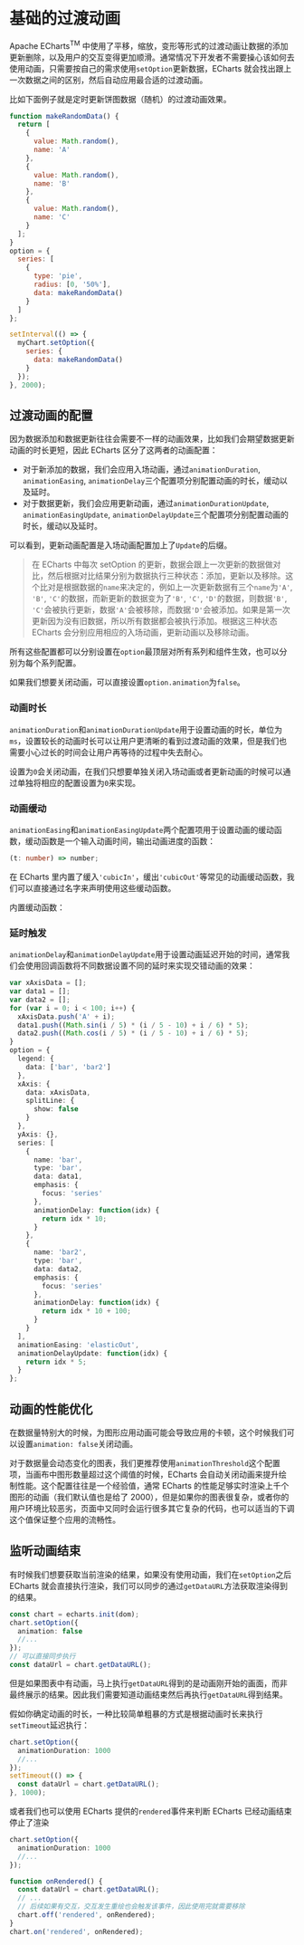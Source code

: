 # 基础的过渡动画

Apache ECharts<sup>TM</sup> 中使用了平移，缩放，变形等形式的过渡动画让数据的添加更新删除，以及用户的交互变得更加顺滑。通常情况下开发者不需要操心该如何去使用动画，只需要按自己的需求使用`setOption`更新数据，ECharts 就会找出跟上一次数据之间的区别，然后自动应用最合适的过渡动画。

比如下面例子就是定时更新饼图数据（随机）的过渡动画效果。

```js live {layout: 'lr'}
function makeRandomData() {
  return [
    {
      value: Math.random(),
      name: 'A'
    },
    {
      value: Math.random(),
      name: 'B'
    },
    {
      value: Math.random(),
      name: 'C'
    }
  ];
}
option = {
  series: [
    {
      type: 'pie',
      radius: [0, '50%'],
      data: makeRandomData()
    }
  ]
};

setInterval(() => {
  myChart.setOption({
    series: {
      data: makeRandomData()
    }
  });
}, 2000);
```

## 过渡动画的配置

因为数据添加和数据更新往往会需要不一样的动画效果，比如我们会期望数据更新动画的时长更短，因此 ECharts 区分了这两者的动画配置：

- 对于新添加的数据，我们会应用入场动画，通过`animationDuration`, `animationEasing`, `animationDelay`三个配置项分别配置动画的时长，缓动以及延时。
- 对于数据更新，我们会应用更新动画，通过`animationDurationUpdate`, `animationEasingUpdate`, `animationDelayUpdate`三个配置项分别配置动画的时长，缓动以及延时。

可以看到，更新动画配置是入场动画配置加上了`Update`的后缀。

> 在 ECharts 中每次 setOption 的更新，数据会跟上一次更新的数据做对比，然后根据对比结果分别为数据执行三种状态：添加，更新以及移除。这个比对是根据数据的`name`来决定的，例如上一次更新数据有三个`name`为`'A'`, `'B'`, `'C'`的数据，而新更新的数据变为了`'B'`, `'C'`, `'D'`的数据，则数据`'B'`, `'C'`会被执行更新，数据`'A'`会被移除，而数据`'D'`会被添加。如果是第一次更新因为没有旧数据，所以所有数据都会被执行添加。根据这三种状态 ECharts 会分别应用相应的入场动画，更新动画以及移除动画。

所有这些配置都可以分别设置在`option`最顶层对所有系列和组件生效，也可以分别为每个系列配置。

如果我们想要关闭动画，可以直接设置`option.animation`为`false`。

### 动画时长

`animationDuration`和`animationDurationUpdate`用于设置动画的时长，单位为`ms`，设置较长的动画时长可以让用户更清晰的看到过渡动画的效果，但是我们也需要小心过长的时间会让用户再等待的过程中失去耐心。

设置为`0`会关闭动画，在我们只想要单独关闭入场动画或者更新动画的时候可以通过单独将相应的配置设置为`0`来实现。

### 动画缓动

`animationEasing`和`animationEasingUpdate`两个配置项用于设置动画的缓动函数，缓动函数是一个输入动画时间，输出动画进度的函数：

```ts
(t: number) => number;
```

在 ECharts 里内置了缓入`'cubicIn'`，缓出`'cubicOut'`等常见的动画缓动函数，我们可以直接通过名字来声明使用这些缓动函数。

内置缓动函数：

<md-example src="line-easing" width="100%" height="400" />

### 延时触发

`animationDelay`和`animationDelayUpdate`用于设置动画延迟开始的时间，通常我们会使用回调函数将不同数据设置不同的延时来实现交错动画的效果：

```ts live { layout: 'lr' }
var xAxisData = [];
var data1 = [];
var data2 = [];
for (var i = 0; i < 100; i++) {
  xAxisData.push('A' + i);
  data1.push((Math.sin(i / 5) * (i / 5 - 10) + i / 6) * 5);
  data2.push((Math.cos(i / 5) * (i / 5 - 10) + i / 6) * 5);
}
option = {
  legend: {
    data: ['bar', 'bar2']
  },
  xAxis: {
    data: xAxisData,
    splitLine: {
      show: false
    }
  },
  yAxis: {},
  series: [
    {
      name: 'bar',
      type: 'bar',
      data: data1,
      emphasis: {
        focus: 'series'
      },
      animationDelay: function(idx) {
        return idx * 10;
      }
    },
    {
      name: 'bar2',
      type: 'bar',
      data: data2,
      emphasis: {
        focus: 'series'
      },
      animationDelay: function(idx) {
        return idx * 10 + 100;
      }
    }
  ],
  animationEasing: 'elasticOut',
  animationDelayUpdate: function(idx) {
    return idx * 5;
  }
};
```

## 动画的性能优化

在数据量特别大的时候，为图形应用动画可能会导致应用的卡顿，这个时候我们可以设置`animation: false`关闭动画。

对于数据量会动态变化的图表，我们更推荐使用`animationThreshold`这个配置项，当画布中图形数量超过这个阈值的时候，ECharts 会自动关闭动画来提升绘制性能。这个配置往往是一个经验值，通常 ECharts 的性能足够实时渲染上千个图形的动画（我们默认值也是给了 2000），但是如果你的图表很复杂，或者你的用户环境比较恶劣，页面中又同时会运行很多其它复杂的代码，也可以适当的下调这个值保证整个应用的流畅性。

## 监听动画结束

有时候我们想要获取当前渲染的结果，如果没有使用动画，我们在`setOption`之后 ECharts 就会直接执行渲染，我们可以同步的通过`getDataURL`方法获取渲染得到的结果。

```ts
const chart = echarts.init(dom);
chart.setOption({
  animation: false
  //...
});
// 可以直接同步执行
const dataUrl = chart.getDataURL();
```

但是如果图表中有动画，马上执行`getDataURL`得到的是动画刚开始的画面，而非最终展示的结果。因此我们需要知道动画结束然后再执行`getDataURL`得到结果。

假如你确定动画的时长，一种比较简单粗暴的方式是根据动画时长来执行`setTimeout`延迟执行：

```ts
chart.setOption({
  animationDuration: 1000
  //...
});
setTimeout(() => {
  const dataUrl = chart.getDataURL();
}, 1000);
```

或者我们也可以使用 ECharts 提供的`rendered`事件来判断 ECharts 已经动画结束停止了渲染

```ts
chart.setOption({
  animationDuration: 1000
  //...
});

function onRendered() {
  const dataUrl = chart.getDataURL();
  // ...
  // 后续如果有交互，交互发生重绘也会触发该事件，因此使用完就需要移除
  chart.off('rendered', onRendered);
}
chart.on('rendered', onRendered);
```
